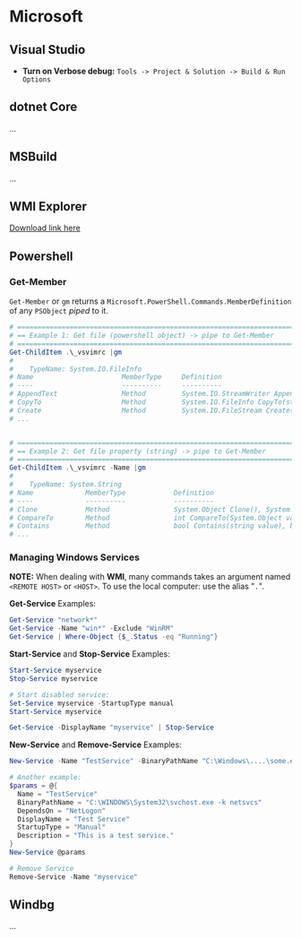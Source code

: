 # Microsoft

## Visual Studio
- **Turn on Verbose debug:** `Tools -> Project & Solution -> Build & Run Options`

## dotnet Core
...

## MSBuild
...

## WMI Explorer
[Download link here](https://powershell.org/2013/03/wmi-explorer/)

## Powershell

### Get-Member
`Get-Member` or `gm` returns a `Microsoft.PowerShell.Commands.MemberDefinition` of any `PSObject` *piped* to it.

```powershell
# ===========================================================================
# == Example 1: Get file (powershell object) -> pipe to Get-Member         ==
# ===========================================================================
Get-ChildItem .\_vsvimrc |gm
#
#    TypeName: System.IO.FileInfo
# Name                      MemberType     Definition
# ----                      ----------     ----------
# AppendText                Method         System.IO.StreamWriter AppendText()
# CopyTo                    Method         System.IO.FileInfo CopyTo(string destFileName), System.IO.FileInfo CopyTo(string destFileName, bool overwrite)
# Create                    Method         System.IO.FileStream Create()
# ...


# ===========================================================================
# == Example 2: Get file property (string) -> pipe to Get-Member           ==
# ===========================================================================
Get-ChildItem .\_vsvimrc -Name |gm
#
#    TypeName: System.String
# Name             MemberType            Definition
# ----             ----------            ----------
# Clone            Method                System.Object Clone(), System.Object ICloneable.Clone()
# CompareTo        Method                int CompareTo(System.Object value), int CompareTo(string strB), int IComparable.CompareTo(System.Object obj), int ICompara…
# Contains         Method                bool Contains(string value), bool Contains(string value, System.StringComparison comparisonType), bool Contains(char value…
# ...
```

### Managing Windows Services
**NOTE:** When dealing with **WMI**, many commands takes an argument named `<REMOTE HOST>` or `<HOST>`. To use the local computer: use the alias "`.`".


**Get-Service** Examples:
```Powershell
Get-Service "network*"
Get-Service -Name "win*" -Exclude "WinRM"
Get-Service | Where-Object {$_.Status -eq "Running"}
```

**Start-Service** and **Stop-Service** Examples:
```Powershell
Start-Service myservice
Stop-Service myservice

# Start disabled service:
Set-Service myservice -StartupType manual
Start-Service myservice

Get-Service -DisplayName "myservice" | Stop-Service
```

**New-Service** and **Remove-Service** Examples:
```Powershell
New-Service -Name "TestService" -BinaryPathName "C:\Windows\....\some.exe -k arguments /nosplash"

# Another example:
$params = @{
  Name = "TestService"
  BinaryPathName = "C:\WINDOWS\System32\svchost.exe -k netsvcs"
  DependsOn = "NetLogon"
  DisplayName = "Test Service"
  StartupType = "Manual"
  Description = "This is a test service."
}
New-Service @params

# Remove Service
Remove-Service -Name "myservice"
```

## Windbg
...
